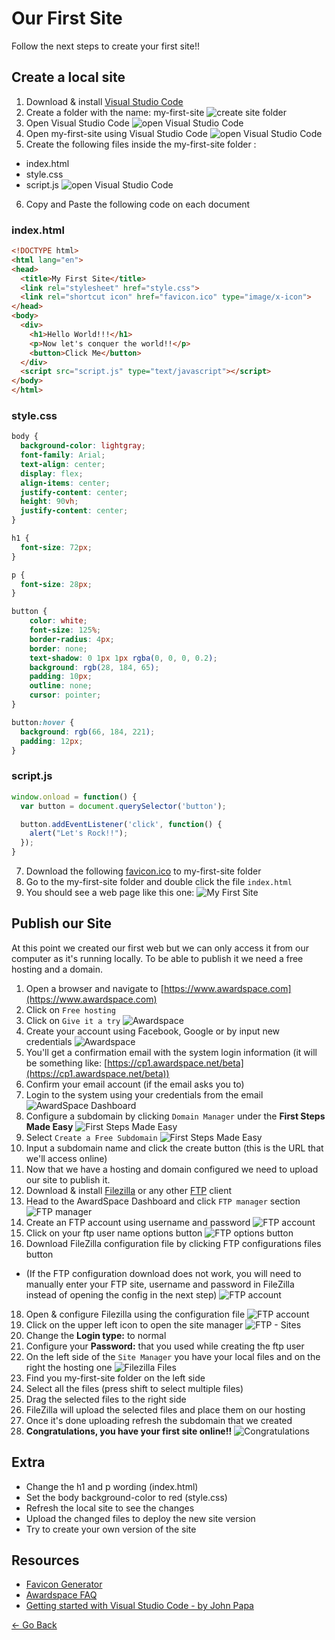 # Our First Site

Follow the next steps to create your first site!!

## Create a local site

1. Download & install [Visual Studio Code](https://code.visualstudio.com)
2. Create a folder with the name: my-first-site
![create site folder](resources/first-site/folder.png)
3. Open Visual Studio Code
![open Visual Studio Code](resources/first-site/open_folder.png)
4. Open my-first-site using Visual Studio Code
![open Visual Studio Code](resources/first-site/open_folder_2.png)
5. Create the following files inside the my-first-site folder :
  * index.html
  * style.css
  * script.js
![open Visual Studio Code](resources/first-site/create_files.png)
6. Copy and Paste the following code on each document

### index.html
```html
<!DOCTYPE html>
<html lang="en">
<head>
  <title>My First Site</title>
  <link rel="stylesheet" href="style.css">
  <link rel="shortcut icon" href="favicon.ico" type="image/x-icon">
</head>
<body>
  <div>
    <h1>Hello World!!!</h1>
    <p>Now let's conquer the world!!</p>
    <button>Click Me</button>
  </div>
  <script src="script.js" type="text/javascript"></script>
</body>
</html>
```

### style.css
```css
body {
  background-color: lightgray;
  font-family: Arial;
  text-align: center;
  display: flex;
  align-items: center;
  justify-content: center;
  height: 90vh;
  justify-content: center;
}

h1 {
  font-size: 72px;
}

p {
  font-size: 28px;
}

button {
    color: white;
    font-size: 125%;
    border-radius: 4px;
    border: none;
    text-shadow: 0 1px 1px rgba(0, 0, 0, 0.2);
    background: rgb(28, 184, 65);
    padding: 10px;
    outline: none;
    cursor: pointer;
}

button:hover {
  background: rgb(66, 184, 221);
  padding: 12px;
}
```

### script.js
```js
window.onload = function() {
  var button = document.querySelector('button');

  button.addEventListener('click', function() {
    alert("Let's Rock!!");
  });
}
```

7. Download the following [favicon.ico](resources/first-site/favicon.ico) to my-first-site folder
8. Go to the my-first-site folder and double click the file `index.html`
9. You should see a web page like this one:
![My First Site](resources/first-site/my_first_site.png)

## Publish our Site

At this point we created our first web but we can only access it from our computer as it's running locally.
To be able to publish it we need a free hosting and a domain.

1. Open a browser and navigate to [https://www.awardspace.com](https://www.awardspace.com)
2. Click on `Free hosting`
3. Click on `Give it a try`
![Awardspace](resources/first-site/awardspace.png)
4. Create your account using Facebook, Google or by input new credentials
![Awardspace](resources/first-site/awardspace_signup.png)
5. You'll get a confirmation email with the system login information (it will be something like: [https://cp1.awardspace.net/beta](https://cp1.awardspace.net/beta))
6. Confirm your email account (if the email asks you to)
7. Login to the system using your credentials from the email
![AwardSpace Dashboard](resources/first-site/awardspace-panel.png)
8. Configure a subdomain by clicking `Domain Manager` under the **First Steps Made Easy**
![First Steps Made Easy](resources/first-site/domain.png)
9. Select `Create a Free Subdomain`
![First Steps Made Easy](resources/first-site/awardspace_subdomain.png)
10. Input a subdomain name and click the create button (this is the URL that we'll access online)
12. Now that we have a hosting and domain configured we need to upload our site to publish it.
13. Download & install [Filezilla](https://sourceforge.net/projects/filezilla/files/latest/download)
or any other [FTP](https://simple.wikipedia.org/wiki/FTP) client
14. Head to the AwardSpace Dashboard and click `FTP manager` section
![FTP manager](resources/first-site/ftp-configure.png)
15. Create an FTP account using username and password
![FTP account](resources/first-site/awardspace_ftp_account.png)
16. Click on your ftp user name options button
![FTP options button](resources/first-site/awardspace_fpt_configuration.png)
17. Download FileZilla configuration file by clicking FTP configurations files button
* (If the FTP configuration download does not work, you will need to manually enter your FTP site, 
   username and password in FileZilla instead of opening the config in the next step)
![FTP account](resources/first-site/awardspace_filezilla_configuration_file.png)
18. Open & configure Filezilla using the configuration file
![FTP account](resources/first-site/awardspace_filezilla_how_to_configure.png)
19. Click on the upper left icon to open the site manager
![FTP - Sites](resources/first-site/ftp-sites.png)
20. Change the **Login type:** to normal
21. Configure your **Password:** that you used while creating the ftp user
19. On the left side of the `Site Manager` you have your local files and on the right the hosting one
![Filezilla Files](resources/first-site/filezilla_files.png)
20. Find you my-first-site folder on the left side
21. Select all the files (press shift to select multiple files)
22. Drag the selected files to the right side
23. FileZilla will upload the selected files and place them on our hosting
24. Once it's done uploading refresh the subdomain that we created
25. **Congratulations, you have your first site online!!**
![Congratulations](resources/first-site/congratulations.gif)

## Extra
* Change the h1 and p wording (index.html)
* Set the body background-color to red (style.css)
* Refresh the local site to see the changes
* Upload the changed files to deploy the new site version
* Try to create your own version of the site

## Resources
* [Favicon Generator](https://www.favicon-generator.org)
* [Awardspace FAQ](https://www.awardspace.com/frequently-asked-questions)
* [Getting started with Visual Studio Code - by John Papa](https://johnpapa.net/getting-started-with-visual-studio-code)

[<- Go Back](README.md)
